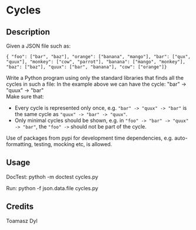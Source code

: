 # Cycles

## Description

Given a JSON file such as: 
    
    { "foo": ["bar", "baz"], "orange": ["banana", "mango"], "bar": ["qux", "quux"], "monkey": ["cow", "parrot"], "banana": ["mango", "monkey"], "baz": ["baz"], "quux": ["bar", "banana"], "cow": ["orange"]} 

Write a Python program using only the standard libraries that finds all the cycles in such a file: 
In the example above we can have the cycle: "bar" -> "quux" -> "bar"  
Make sure that:  
- Every cycle is represented only once, e.g. 
    `"bar" -> "quux" -> "bar"` is the same cycle as `"quux" -> "bar" -> "quux"`. 
- Only minimal cycles should be shown, e.g. in `"foo" -> "bar" -> "quux" -> "bar"`,
the `"foo"​ ->` should not be part of the cycle.  

Use of packages from pypi for development time dependencies, e.g. auto-formatting,
testing, mocking etc, is allowed. 


## Usage

DocTest:
pythoh -m doctest cycles.py

Run:
python -f json.data.file cycles.py

## Credits
Toamasz Dyl

